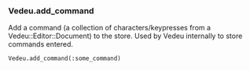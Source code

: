 ### Vedeu.add_command

Add a command (a collection of characters/keypresses from a
Vedeu::Editor::Document) to the store. Used by Vedeu internally to
store commands entered.

    Vedeu.add_command(:some_command)
